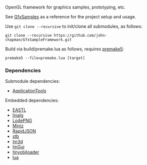 OpenGL framework for graphics samples, prototyping, etc. 

See [GfxSamples](https://github.com/john-chapman/GfxSamples) as a reference for the project setup and usage.

Use `git clone --recursive` to init/clone all submodules, as follows:

```
git clone --recursive https://github.com/john-chapman/GfxSampleFramework.git
```

Build via build/premake.lua as follows, requires [premake5](https://premake.github.io/):

```
premake5 --file=premake.lua [target]
```

### Dependencies

Submodule dependencies:
- [ApplicationTools](https://github.com/john-chapman/ApplicationTools)
 
Embedded dependencies:
- [EASTL](https://github.com/electronicarts/EASTL)
- [linalg](https://github.com/john-chapman/linalg)
- [LodePNG](http://lodev.org/lodepng/)
- [Miniz](https://github.com/richgel999/miniz)
- [RapidJSON](http://rapidjson.org/)
- [stb](https://github.com/nothings/stb)
- [Im3d](https://github.com/john-chapman/im3d/)
- [ImGui](https://github.com/ocornut/imgui)
- [tinyobjloader](https://github.com/syoyo/tinyobjloader)
- [lua](https://www.lua.org)
